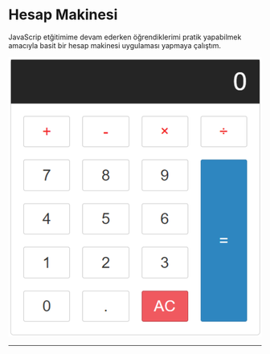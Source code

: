# Hesap Makinesi

JavaScrip etğitimime devam ederken öğrendiklerimi pratik yapabilmek amacıyla basit bir hesap makinesi uygulaması yapmaya çalıştım.

![calculator](./images/calc.png)

----